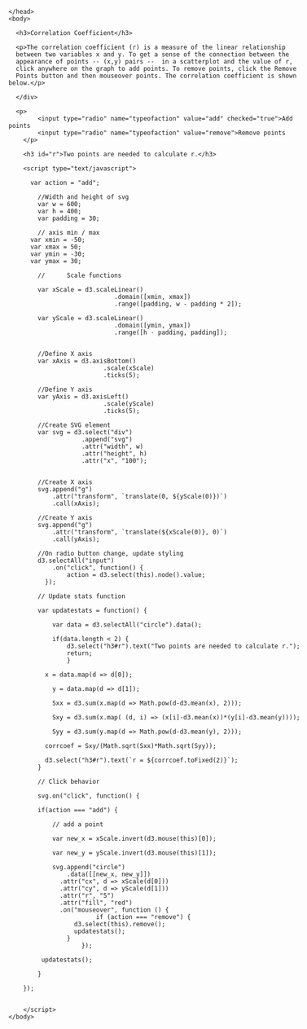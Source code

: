 <html lang="en">
	<head>
		<meta charset="utf-8">
		<title>Hmk5 Q5</title>
		<script src="https://d3js.org/d3.v4.min.js"></script>

	</head>
	<body>

<div style="width: 600px">
	
	  <h3>Correlation Coefficient</h3>
	  
	  <p>The correlation coefficient (r) is a measure of the linear relationship
	  between two variables x and y. To get a sense of the connection between the
	  appearance of points -- (x,y) pairs --  in a scatterplot and the value of r,
	  click anywhere on the graph to add points. To remove points, click the Remove 
	  Points button and then mouseover points. The correlation coefficient is shown below.</p>
	  
	  </div>
	
	  <p>
			<input type="radio" name="typeofaction" value="add" checked="true">Add points
			<input type="radio" name="typeofaction" value="remove">Remove points
		</p>
		
		<h3 id="r">Two points are needed to calculate r.</h3>
	  
		<script type="text/javascript">
		
 		  var action = "add";

			//Width and height of svg
			var w = 600;
			var h = 400;
			var padding = 30;
			
			// axis min / max
		  var xmin = -50;
		  var xmax = 50;
		  var ymin = -30;
		  var ymax = 30;
		
			//		Scale functions

			var xScale = d3.scaleLinear()
								 .domain([xmin, xmax])
								 .range([padding, w - padding * 2]);

			var yScale = d3.scaleLinear()
								 .domain([ymin, ymax])
								 .range([h - padding, padding]);
								 		 

			//Define X axis
			var xAxis = d3.axisBottom()
							  .scale(xScale)
							  .ticks(5);

			//Define Y axis
			var yAxis = d3.axisLeft()
							  .scale(yScale)
							  .ticks(5);

			//Create SVG element
			var svg = d3.select("div")
						.append("svg")
						.attr("width", w)
						.attr("height", h)
						.attr("x", "100");			
			
			
			//Create X axis
			svg.append("g")
				.attr("transform", `translate(0, ${yScale(0)})`)
				.call(xAxis);
			
			//Create Y axis
			svg.append("g")
				.attr("transform", `translate(${xScale(0)}, 0)`)
				.call(yAxis);
				
			//On radio button change, update styling
			d3.selectAll("input")
				.on("click", function() {
					action = d3.select(this).node().value;
			  });
				
			// Update stats function
			
			var updatestats = function() {
			
				var data = d3.selectAll("circle").data();
				
				if(data.length < 2) {
					d3.select("h3#r").text("Two points are needed to calculate r.");
					return;
					}
			      
			  x = data.map(d => d[0]);
			
				y = data.map(d => d[1]);	
				  
				Sxx = d3.sum(x.map(d => Math.pow(d-d3.mean(x), 2)));
			
				Sxy = d3.sum(x.map( (d, i) => (x[i]-d3.mean(x))*(y[i]-d3.mean(y))));
			
				Syy = d3.sum(y.map(d => Math.pow(d-d3.mean(y), 2)));
			
			  corrcoef = Sxy/(Math.sqrt(Sxx)*Math.sqrt(Syy));
			  
			  d3.select("h3#r").text(`r = ${corrcoef.toFixed(2)}`);
			}
			
			// Click behavior	
				
			svg.on("click", function() {
			
			if(action === "add") {

				// add a point

				var new_x = xScale.invert(d3.mouse(this)[0]);
				
				var new_y = yScale.invert(d3.mouse(this)[1]);
		
				svg.append("circle")
				    .data([[new_x, new_y]])
			      .attr("cx", d => xScale(d[0]))
			      .attr("cy", d => yScale(d[1]))
			      .attr("r", "5")
			      .attr("fill", "red")
			      .on("mouseover", function () {
							if (action === "remove") {
			          d3.select(this).remove();
			          updatestats();
			        }
						});  
			               
			 updatestats(); 
			  
			}		
		
		});
	

		</script>
	</body>
</html>
